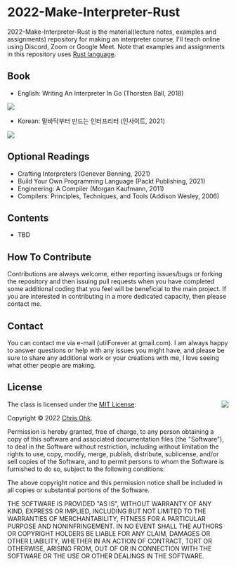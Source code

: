 # 2022-Make-Interpreter-Rust

2022-Make-Interpreter-Rust is the material(lecture notes, examples and assignments) repository for making an interpreter course. I'll teach online using Discord, Zoom or Google Meet. Note that examples and assignments in this repository uses [Rust language](https://www.rust-lang.org/).

## Book

- English: Writing An Interpreter In Go (Thorsten Ball, 2018)

![](https://interpreterbook.com/img/sm_card-03b4fb28.png)

- Korean: 밑바닥부터 만드는 인터프리터 (인사이트, 2021)

![](https://insightbookblog.files.wordpress.com/2021/08/ec9db8ed84b0ed9484eba6aced8bb0-ed919ceca780ec9e85ecb2b4.jpg?w=408)

## Optional Readings

- Crafting Interpreters (Genever Benning, 2021)
- Build Your Own Programming Language (Packt Publishing, 2021)
- Engineering: A Compiler (Morgan Kaufmann, 2011)
- Compilers: Principles, Techniques, and Tools (Addison Wesley, 2006)

## Contents

- TBD

## How To Contribute

Contributions are always welcome, either reporting issues/bugs or forking the repository and then issuing pull requests when you have completed some additional coding that you feel will be beneficial to the main project. If you are interested in contributing in a more dedicated capacity, then please contact me.

## Contact

You can contact me via e-mail (utilForever at gmail.com). I am always happy to answer questions or help with any issues you might have, and please be sure to share any additional work or your creations with me, I love seeing what other people are making.

## License

<img align="right" src="http://opensource.org/trademarks/opensource/OSI-Approved-License-100x137.png">

The class is licensed under the [MIT License](http://opensource.org/licenses/MIT):

Copyright &copy; 2022 [Chris Ohk](http://www.github.com/utilForever).

Permission is hereby granted, free of charge, to any person obtaining a copy of this software and associated documentation files (the "Software"), to deal in the Software without restriction, including without limitation the rights to use, copy, modify, merge, publish, distribute, sublicense, and/or sell copies of the Software, and to permit persons to whom the Software is furnished to do so, subject to the following conditions:

The above copyright notice and this permission notice shall be included in all copies or substantial portions of the Software.

THE SOFTWARE IS PROVIDED "AS IS", WITHOUT WARRANTY OF ANY KIND, EXPRESS OR IMPLIED, INCLUDING BUT NOT LIMITED TO THE WARRANTIES OF MERCHANTABILITY, FITNESS FOR A PARTICULAR PURPOSE AND NONINFRINGEMENT. IN NO EVENT SHALL THE AUTHORS OR COPYRIGHT HOLDERS BE LIABLE FOR ANY CLAIM, DAMAGES OR OTHER LIABILITY, WHETHER IN AN ACTION OF CONTRACT, TORT OR OTHERWISE, ARISING FROM, OUT OF OR IN CONNECTION WITH THE SOFTWARE OR THE USE OR OTHER DEALINGS IN THE SOFTWARE.
